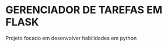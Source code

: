 <h1>GERENCIADOR DE TAREFAS EM FLASK</H1>
<span>Projeto focado em desenvolver habilidades em python</span>